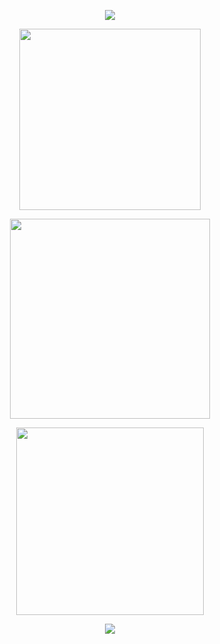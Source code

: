 <p align="center"> <img src="https://64.media.tumblr.com/03a8a0ecca5ab2288cda989c8a4bae50/793ad1013fb2c73c-d1/s400x600/4b8ced966995a8167d78b6e9e4c1075d810e08c6.pnj">
<p align="center"> <img src="https://files.catbox.moe/0rky7e.png"width="290">
<p align="center"> <img src="https://files.catbox.moe/vnvl3k.png"width="320">
<p align="center"> <img src="https://files.catbox.moe/lzmblp.png"width="300">
<p align="center"> <img src="https://64.media.tumblr.com/86663195aec34006b0ebe263d8ca4267/793ad1013fb2c73c-46/s400x600/0050b9fe0ee4a323f89e83523dad1a44edf1d3bd.pnj">
